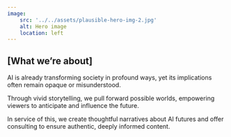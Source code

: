 ```yaml
---
image:
    src: '../../assets/plausible-hero-img-2.jpg'
    alt: Hero image
    location: left
---
```


## [What we’re about]

AI is already transforming society in profound ways, yet its implications often remain opaque or misunderstood.

Through vivid storytelling, we pull forward possible worlds, empowering viewers to anticipate and influence the future.

In service of this, we create thoughtful narratives about AI futures and offer consulting to ensure authentic, deeply informed content.
